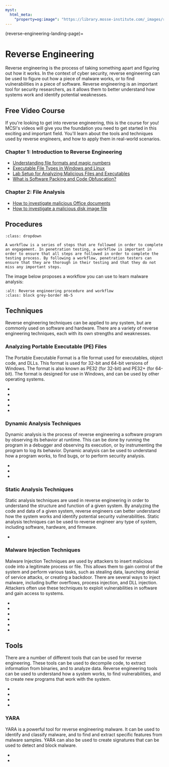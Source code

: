 ```yaml
---
myst:
  html_meta:
    "property=og:image": "https://library.mosse-institute.com/_images/reverse-engineering.png"      
---
```

(reverse-engineering-landing-page)=
# Reverse Engineering

Reverse engineering is the process of taking something apart and figuring out how it works. In the context of cyber security, reverse engineering can be used to figure out how a piece of malware works, or to find vulnerabilities in a piece of software. Reverse engineering is an important tool for security researchers, as it allows them to better understand how systems work and identify potential weaknesses.

## Free Video Course

If you're looking to get into reverse engineering, this is the course for you! MCSI's videos will give you the foundation you need to get started in this exciting and important field. You'll learn about the tools and techniques used by reverse engineers, and how to apply them in real-world scenarios.

### Chapter 1: Introduction to Reverse Engineering

- [Understanding file formats and magic numbers](https://youtu.be/qm33nCV1nkA)
- [Executable File Types in Windows and Linux](https://youtu.be/8Vbw3G1ogCo)
- [Lab Setup for Analyzing Malicious Files and Executables](https://youtu.be/m4f6FERPa2U)
- [What is Software Packing and Code Obfuscation?](https://youtu.be/9GrMRXFkIHQ)

### Chapter 2: File Analysis

- [How to investigate malicious Office documents](https://youtu.be/PSSulYstYzo)
- [How to investigate a malicious disk image file](https://youtu.be/yhiu3DRMqYI)

## Procedures

```{admonition} What is a workflow and why is it important?
:class: dropdown

A workflow is a series of steps that are followed in order to complete an engagement. In penetration testing, a workflow is important in order to ensure that all steps are followed in order to complete the testing process. By following a workflow, penetration testers can ensure that they are thorough in their testing and that they do not miss any important steps. 
```

The image below proposes a workflow you can use to learn malware analysis:

```{thumbnail} ../images/procedures/malware-analysis.svg
:alt: Reverse engineering procedure and workflow
:class: block grey-border mb-5
```

## Techniques

Reverse engineering techniques can be applied to any system, but are commonly used on software and hardware. There are a variety of reverse engineering techniques, each with its own strengths and weaknesses.

### Analyzing Portable Executable (PE) Files

The Portable Executable Format is a file format used for executables, object code, and DLLs. This format is used for 32-bit and 64-bit versions of Windows. The format is also known as PE32 (for 32-bit) and PE32+ (for 64-bit). The format is designed for use in Windows, and can be used by other operating systems.

* [](reverse-engineering-portable-executables-pe-part-1)
* [](reverse-engineering-portable-executables-pe-part-2)
* [](fuzzy-hashing-import-hashing-and-section-hashing)
* [](don-t-be-fooled-by-malware-in-disguise-identifying-obfuscated-malware)
* [](analyzing-malicious-code-without-reverse-engineering-the-assembly)

### Dynamic Analysis Techniques

Dynamic analysis is the process of reverse engineering a software program by observing its behavior at runtime. This can be done by running the program in a debugger and observing its execution, or by instrumenting the program to log its behavior. Dynamic analysis can be used to understand how a program works, to find bugs, or to perform security analysis.

* [](introduction-to-behavior-analysis-techniques)
* [](fileless-malware-a-new-type-of-malware-that-doesnt-rely-on-executable-files)
* [](identifying-malware-persistance)

### Static Analysis Techniques

Static analysis techniques are used in reverse engineering in order to understand the structure and function of a given system. By analyzing the code and data of a given system, reverse engineers can better understand how the system works and identify potential security vulnerabilities. Static analysis techniques can be used to reverse engineer any type of system, including software, hardware, and firmware.

* [](reverse-engineer-malware-without-the-risk-of-infection)


### Malware Injection Techniques

Malware Injection Techniques are used by attackers to insert malicious code into a legitimate process or file. This allows them to gain control of the system and perform various tasks, such as stealing data, launching denial of service attacks, or creating a backdoor. There are several ways to inject malware, including buffer overflows, process injection, and DLL injection. Attackers often use these techniques to exploit vulnerabilities in software and gain access to systems.

* [](malware-injection-techniques-introduction)
* [](malware-injection-techniques-process-hollowing)
* [](malware-injection-techniques-thread-execution-hijacking-and-setwindowshookex)
* [](malware-injection-techniques-apc-injection)
* [](malware-injection-techniques-atombombing-ewmi-nttestalert)
* [](malware-injection-techniques-api-hooking-techniques)

## Tools

There are a number of different tools that can be used for reverse engineering. These tools can be used to decompile code, to extract information from binaries, and to analyze data. Reverse engineering tools can be used to understand how a system works, to find vulnerabilities, and to create new programs that work with the system.

* [](tools-to-get-you-started-in-malware-analysis)
* [](introduction-to-debuggers-and-disassemblers)
* [](the-working-environment-of-popular-debuggers-and-disassemblers)
* [](know-your-malware-classification-is-key-to-understanding-purpose-and-function)

### YARA

YARA is a powerful tool for reverse engineering malware. It can be used to identify and classify malware, and to find and extract specific features from malware samples. YARA can also be used to create signatures that can be used to detect and block malware. 

* [](yara-a-powerful-malware-analysis-tool-for-detecting-ioc-s-part-1)
* [](yara-a-powerful-malware-analysis-tool-for-detecting-ioc-s-part-2)